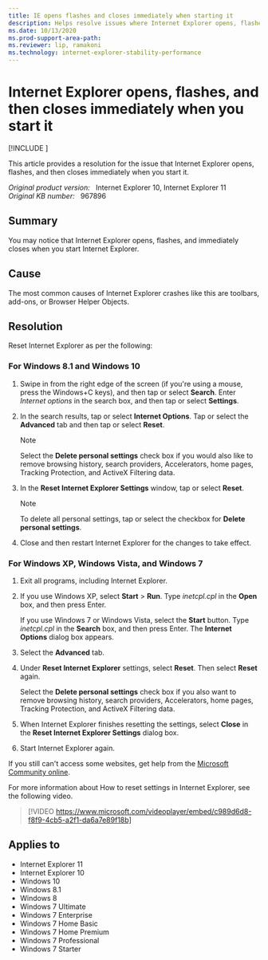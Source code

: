 ```yaml
---
title: IE opens flashes and closes immediately when starting it
description: Helps resolve issues where Internet Explorer opens, flashes, and then closes immediately.
ms.date: 10/13/2020
ms.prod-support-area-path: 
ms.reviewer: lip, ramakoni
ms.technology: internet-explorer-stability-performance
---
```

# Internet Explorer opens, flashes, and then closes immediately when you start it

[!INCLUDE [](../../../includes/browsers-important.md)]

This article provides a resolution for the issue that Internet Explorer opens, flashes, and then closes immediately when you start it.

_Original product version:_ &nbsp; Internet Explorer 10, Internet Explorer 11  
_Original KB number:_ &nbsp; 967896

## Summary

You may notice that Internet Explorer opens, flashes, and immediately closes when you start Internet Explorer.

## Cause

The most common causes of Internet Explorer crashes like this are toolbars, add-ons, or Browser Helper Objects.

## Resolution

Reset Internet Explorer as per the following:

### For Windows 8.1 and Windows 10

1. Swipe in from the right edge of the screen (if you're using a mouse, press the Windows+C keys), and then tap or select **Search**. Enter *Internet options* in the search box, and then tap or select **Settings**.
2. In the search results, tap or select **Internet Options**. Tap or select the **Advanced** tab and then tap or select **Reset**.

   > [!NOTE]
   > Select the **Delete personal settings** check box if you would also like to remove browsing history, search providers, Accelerators, home pages, Tracking Protection, and ActiveX Filtering data.

3. In the **Reset Internet Explorer Settings** window, tap or select **Reset**.

    > [!NOTE]
    > To delete all personal settings, tap or select the checkbox for **Delete personal settings**.

4. Close and then restart Internet Explorer for the changes to take effect.

### For Windows XP, Windows Vista, and Windows 7

1. Exit all programs, including Internet Explorer.
2. If you use Windows XP, select **Start** > **Run**. Type *inetcpl.cpl* in the **Open** box, and then press Enter.

   If you use Windows 7 or Windows Vista, select the **Start** button. Type *inetcpl.cpl* in the **Search** box, and then press Enter. The **Internet Options** dialog box appears.

3. Select the **Advanced** tab.
4. Under **Reset Internet Explorer** settings, select **Reset**. Then select **Reset** again.

   Select the **Delete personal settings** check box if you also want to remove browsing history, search providers, Accelerators, home pages, Tracking Protection, and ActiveX Filtering data.

5. When Internet Explorer finishes resetting the settings, select **Close** in the **Reset Internet Explorer Settings** dialog box.
6. Start Internet Explorer again.

If you still can't access some websites, get help from the [Microsoft Community online](https://answers.microsoft.com).

For more information about How to reset settings in Internet Explorer, see the following video.

> [!VIDEO https://www.microsoft.com/videoplayer/embed/c989d6d8-f8f9-4cb5-a2f1-da6a7e89f18b]

## Applies to

- Internet Explorer 11
- Internet Explorer 10
- Windows 10
- Windows 8.1
- Windows 8
- Windows 7 Ultimate
- Windows 7 Enterprise
- Windows 7 Home Basic
- Windows 7 Home Premium
- Windows 7 Professional
- Windows 7 Starter
